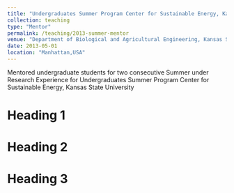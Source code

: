 ```yaml
---
title: "Undergraduates Summer Program Center for Sustainable Energy, Kansas State University"
collection: teaching
type: "Mentor"
permalink: /teaching/2013-summer-mentor
venue: "Department of Biological and Agricultural Engineering, Kansas State University"
date: 2013-05-01
location: "Manhattan,USA"
---
```


Mentored undergraduate students for two consecutive Summer under Research Experience for Undergraduates Summer Program Center for Sustainable Energy, Kansas State University

Heading 1
======

Heading 2
======

Heading 3
======
